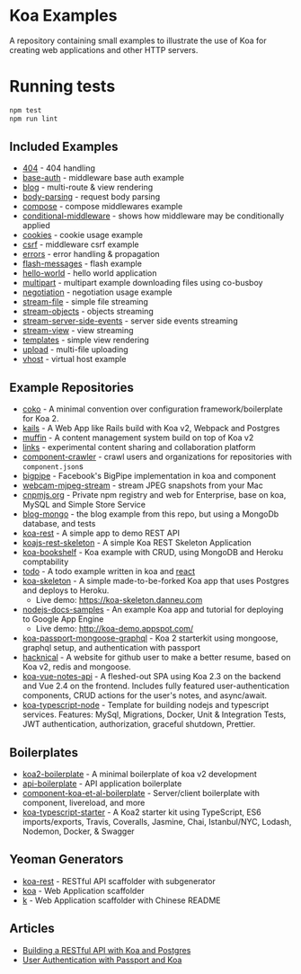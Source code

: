 # Koa Examples

  A repository containing small examples to illustrate the use of Koa
  for creating web applications and other HTTP servers.

# Running tests

```bash
npm test
npm run lint
```

## Included Examples

 - [404](404) - 404 handling
 - [base-auth](base-auth) - middleware base auth example
 - [blog](blog) - multi-route & view rendering
 - [body-parsing](body-parsing) - request body parsing
 - [compose](compose) - compose middlewares example
 - [conditional-middleware](conditional-middleware) - shows how middleware may be conditionally applied
 - [cookies](cookies) - cookie usage example
 - [csrf](csrf) - middleware csrf example
 - [errors](errors) - error handling & propagation
 - [flash-messages](flash-messages) - flash example
 - [hello-world](hello-world) - hello world application
 - [multipart](multipart) - multipart example downloading files using co-busboy
 - [negotiation](negotiation) - negotiation usage example
 - [stream-file](stream-file) - simple file streaming
 - [stream-objects](stream-objects) - objects streaming
 - [stream-server-side-events](stream-server-side-events) - server side events streaming
 - [stream-view](stream-view) - view streaming
 - [templates](templates) - simple view rendering
 - [upload](upload) - multi-file uploading
 - [vhost](vhost) - virtual host example

## Example Repositories

 - [coko](https://github.com/bhaskarmelkani/coko) - A minimal convention over configuration framework/boilerplate for Koa 2.
 - [kails](https://github.com/embbnux/kails) - A Web App like Rails build with Koa v2, Webpack and Postgres
 - [muffin](https://github.com/muffinjs/server) - A content management system build on top of Koa v2
 - [links](https://github.com/juliangruber/links) - experimental content sharing and collaboration platform
 - [component-crawler](https://github.com/component/crawler.js) - crawl users and organizations for repositories with `component.json`s
 - [bigpipe](https://github.com/jonathanong/bigpipe-example) - Facebook's BigPipe implementation in koa and component
 - [webcam-mjpeg-stream](https://github.com/jonathanong/webcam-mjpeg-stream) - stream JPEG snapshots from your Mac
 - [cnpmjs.org](https://github.com/cnpm/cnpmjs.org) - Private npm registry and web for Enterprise, base on koa, MySQL and Simple Store Service
 - [blog-mongo](https://github.com/marcusoftnet/koablog-mongo) - the blog example from this repo, but using a MongoDb database, and tests
 - [koa-rest](https://github.com/hemanth/koa-rest) - A simple app to demo REST API
 - [koajs-rest-skeleton](https://github.com/ria-com/node-koajs-rest-skeleton) - A simple Koa REST Skeleton Application
 - [koa-bookshelf](https://github.com/Tomsqualm/koa-bookshelf) - Koa example with CRUD, using MongoDB and Heroku comptability
 - [todo](https://github.com/koajs/todo) - A todo example written in koa and [react](http://facebook.github.io/react/)
 - [koa-skeleton](https://github.com/danneu/koa-skeleton) - A simple made-to-be-forked Koa app that uses Postgres and deploys to Heroku.
     - Live demo: <https://koa-skeleton.danneu.com>
 - [nodejs-docs-samples](https://github.com/GoogleCloudPlatform/nodejs-docs-samples/tree/master/appengine/koa) - An example Koa app and tutorial for deploying to Google App Engine
     - Live demo: <http://koa-demo.appspot.com/>
 - [koa-passport-mongoose-graphql](https://github.com/sibeliusseraphini/koa-passport-mongoose-graphql) - Koa 2 starterkit using mongoose, graphql setup, and authentication with passport
 - [hacknical](https://github.com/ecmadao/hacknical) - A website for github user to make a better resume, based on Koa v2, redis and mongoose.
 - [koa-vue-notes-api](https://github.com/johndatserakis/koa-vue-notes-api) - A fleshed-out SPA using Koa 2.3 on the backend and Vue 2.4 on the frontend. Includes fully featured user-authentication components, CRUD actions for the user's notes, and async/await.
 - [koa-typescript-node](https://github.com/Talento90/typescript-node) - Template for building nodejs and typescript services. Features: MySql, Migrations, Docker, Unit & Integration Tests, JWT authentication, authorization, graceful shutdown, Prettier.

## Boilerplates

 - [koa2-boilerplate](https://github.com/geekplux/koa2-boilerplate) - A minimal boilerplate of koa v2 development
 - [api-boilerplate](https://github.com/koajs/api-boilerplate) - API application boilerplate
 - [component-koa-et-al-boilerplate](https://github.com/sunewt/component-koa-et-al-boilerplate) - Server/client boilerplate with component, livereload, and more
 - [koa-typescript-starter](https://github.com/ddimaria/koa-typescript-starter) - A Koa2 starter kit using TypeScript, ES6 imports/exports, Travis, Coveralls, Jasmine, Chai, Istanbul/NYC, Lodash, Nodemon, Docker, & Swagger

## Yeoman Generators
 - [koa-rest](https://github.com/PatrickWolleb/generator-koa-rest) - RESTful API scaffolder with subgenerator
 - [koa](https://github.com/peter-vilja/generator-koa) - Web Application scaffolder
 - [k](https://github.com/minghe/generator-k) -  Web Application scaffolder with Chinese README
 
 ## Articles

- [Building a RESTful API with Koa and Postgres](http://mherman.org/blog/2017/08/23/building-a-restful-api-with-koa-and-postgres)
- [User Authentication with Passport and Koa](http://mherman.org/blog/2018/01/02/user-authentication-with-passport-and-koa)
